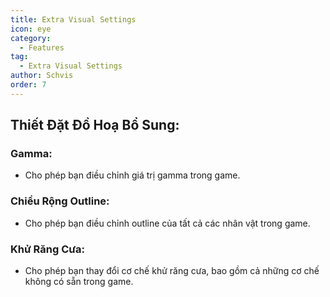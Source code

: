```yaml
---
title: Extra Visual Settings
icon: eye
category:
  - Features
tag:
  - Extra Visual Settings
author: Schvis
order: 7
---
```


## Thiết Đặt Đồ Hoạ Bổ Sung:
### Gamma:
- Cho phép bạn điều chỉnh giá trị gamma trong game.
### Chiều Rộng Outline:
- Cho phép bạn điều chỉnh outline của tất cả các nhân vật trong game.
### Khử Răng Cưa:
- Cho phép bạn thay đổi cơ chế khử răng cưa, bao gồm cả những cơ chế không có sẵn trong game.
